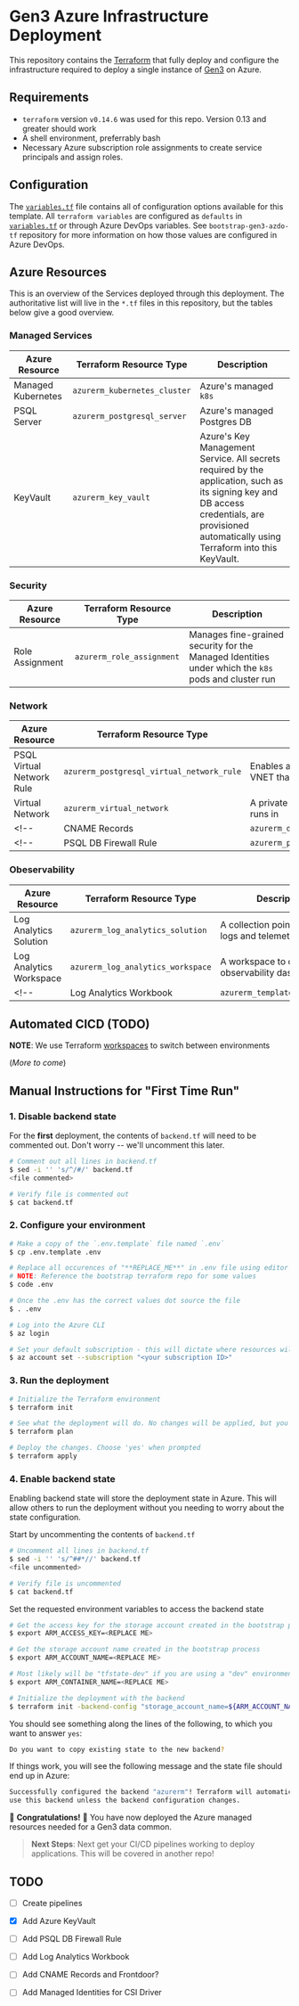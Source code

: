 # Gen3 Azure Infrastructure Deployment

This repository contains the [Terraform](https://www.terraform.io/) that fully deploy and configure the infrastructure required to deploy a single instance of [Gen3](http://www.gen3.org) on Azure.

## Requirements

* `terraform` version `v0.14.6` was used for this repo. Version 0.13 and greater should work
* A shell environment, preferrably bash
* Necessary Azure subscription role assignments to create service principals and assign roles.

## Configuration

The [`variables.tf`](./variables.tf) file contains all of configuration options available for this template. All `terraform variables` are configured as `defaults` in [`variables.tf`](./variables.tf) or through Azure DevOps variables. See `bootstrap-gen3-azdo-tf` repository for more information on how those values are configured in Azure DevOps.

## Azure Resources

This is an overview of the Services deployed through this deployment. The authoritative list will live in the `*.tf` files in this repository, but the tables below give a good overview.

### Managed Services

| Azure Resource | Terraform Resource Type | Description |
| --- | --- | --- |
| Managed Kubernetes | `azurerm_kubernetes_cluster` | Azure's managed `k8s` |
| PSQL Server | `azurerm_postgresql_server` | Azure's managed Postgres DB |
| KeyVault | `azurerm_key_vault` | Azure's Key Management Service. All secrets required by the application, such as its signing key and DB access credentials, are provisioned automatically using Terraform into this KeyVault. |

<!-- > **Note**: to learn more about the use of Managed Identity in this deployment, refer to the [Managed Identity](./docs/MANAGED_IDENTITY.md) documentation -->

### Security

| Azure Resource | Terraform Resource Type | Description |
| --- | --- | --- |
| Role Assignment | `azurerm_role_assignment` | Manages fine-grained security for the Managed Identities under which the `k8s` pods and cluster run |

### Network

| Azure Resource | Terraform Resource Type | Description |
| --- | --- | --- |
| PSQL Virtual Network Rule | `azurerm_postgresql_virtual_network_rule` | Enables access from within the VNET that the clsuter runs in |
| Virtual Network | `azurerm_virtual_network` | A private network that the cluster runs in |
<!-- | CNAME Records | `azurerm_dns_cname_record` | DNS records for Azure Front Door | -->
<!-- | PSQL DB Firewall Rule | `azurerm_postgresql_firewall_rule` | Blocks access from external IPs | -->

### Obeservability

| Azure Resource | Terraform Resource Type | Description |
| --- | --- | --- |
| Log Analytics Solution | `azurerm_log_analytics_solution` | A collection point for Azure logs and telemetry |
| Log Analytics Workspace | `azurerm_log_analytics_workspace` | A workspace to create observability dashboards |
<!-- | Log Analytics Workbook | `azurerm_template_deployment` | ARM template for dashboard | -->

## Automated CICD (TODO)

**NOTE**: We use Terraform [workspaces](https://www.terraform.io/docs/language/state/workspaces.html) to switch between environments

(_More to come_)

## Manual Instructions for "First Time Run"

### 1. Disable backend state

For the **first** deployment, the contents of `backend.tf` will need to be commented out. Don't worry -- we'll uncomment this later.

```bash
# Comment out all lines in backend.tf
$ sed -i '' 's/^/#/' backend.tf
<file commented> 

# Verify file is commented out
$ cat backend.tf
```

### 2. Configure your environment

```bash
# Make a copy of the `.env.template` file named `.env`
$ cp .env.template .env

# Replace all occurences of "**REPLACE_ME**" in .env file using editor of choice (VS Code in this case)
# NOTE: Reference the bootstrap terraform repo for some values
$ code .env

# Once the .env has the correct values dot source the file
$ . .env

# Log into the Azure CLI
$ az login

# Set your default subscription - this will dictate where resources will be provisioned
$ az account set --subscription "<your subscription ID>"
```

### 3. Run the deployment

```bash
# Initialize the Terraform environment
$ terraform init

# See what the deployment will do. No changes will be applied, but you can review the changes that will be applied in the next step
$ terraform plan

# Deploy the changes. Choose 'yes' when prompted
$ terraform apply

```

### 4. Enable backend state

Enabling backend state will store the deployment state in Azure. This will allow others to run the deployment without you needing to worry about the state configuration.

Start by uncommenting the contents of `backend.tf`

```bash
# Uncomment all lines in backend.tf
$ sed -i '' 's/^##*//' backend.tf
<file uncommented> 

# Verify file is uncommented
$ cat backend.tf
```

Set the requested environment variables to access the backend state

```bash
# Get the access key for the storage account created in the bootstrap process
$ export ARM_ACCESS_KEY=<REPLACE ME>

# Get the storage account name created in the bootstrap process
$ export ARM_ACCOUNT_NAME=<REPLACE ME>

# Most likely will be "tfstate-dev" if you are using a "dev" environment
$ export ARM_CONTAINER_NAME=<REPLACE ME>

# Initialize the deployment with the backend
$ terraform init -backend-config "storage_account_name=${ARM_ACCOUNT_NAME}" -backend-config "container_name=${ARM_CONTAINER_NAME}"
```

You should see something along the lines of the following, to which you want to answer `yes`:

```bash
Do you want to copy existing state to the new backend?
```

If things work, you will see the following message and the state file should end up in Azure:

```bash
Successfully configured the backend "azurerm"! Terraform will automatically
use this backend unless the backend configuration changes.
```

🎉 **Congratulations!** 🎉 You have now deployed the Azure managed resources needed for a Gen3 data common.

> **Next Steps**: Next get your CI/CD pipelines working to deploy applications. This will be covered in another repo!

## TODO

- [ ] Create pipelines
- [X] Add Azure KeyVault
- [ ] Add PSQL DB Firewall Rule
- [ ] Add Log Analytics Workbook
- [ ] Add CNAME Records and Frontdoor?
- [ ] Add Managed Identities for CSI Driver

